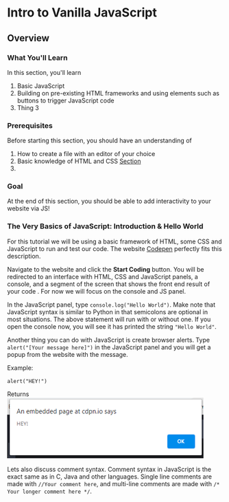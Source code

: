 
# Intro to Vanilla JavaScript
## Overview

### What You'll Learn
In this section, you'll learn
1. Basic JavaScript
2. Building on pre-existing HTML frameworks and using elements such as buttons to trigger JavaScript code
3. Thing 3

### Prerequisites
Before starting this section, you should have an understanding of
1. How to create a file with an editor of your choice
2. Basic knowledge of HTML and CSS [Section](Link) <!-- nav to html css tut !-->
3.

### Goal
At the end of this section, you should be able to add interactivity to your website via JS!

### The Very Basics of JavaScript: Introduction & Hello World
For this tutorial we will be using a basic framework of HTML, some CSS and JavaScript to run and test our code. The website [Codepen](https://www.codepen.io/) perfectly fits this description.

Navigate to the website and click the **Start Coding** button. You will be redirected to an interface with HTML, CSS and JavaScript panels, a console, and a segment of the screen that shows the front end result of your code <!-- last part needs to be reworded idk how to describe it !-->. For now we will focus on the console and JS panel.

In the JavaScript panel, type ```console.log("Hello World")```. Make note that JavaScript syntax is similar to Python in that semicolons are optional in most situations. The above statement will run with or without one. If you open the console now, you will see it has printed the string ```"Hello World"```.

Another thing you can do with JavaScript is create browser alerts. Type ```alert("[Your message here]")``` in the JavaScript panel and you will get a popup from the website with the message.

Example:
```
alert("HEY!")
```
Returns
![](img/Alert.png)

Lets also discuss comment syntax. Comment syntax in JavaScript is the exact same as in C, Java and other languages. Single line comments are made with ```//Your comment here```, and multi-line comments are made with ```/* Your longer comment here */```.
